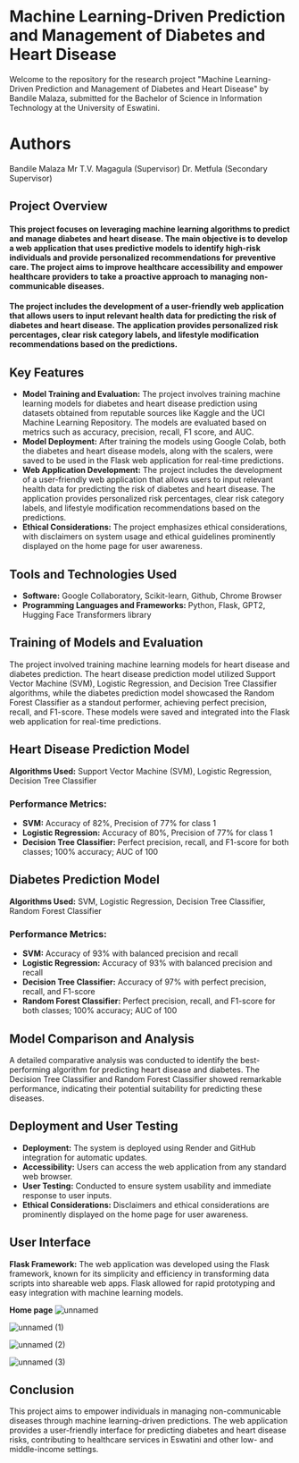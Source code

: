 # Machine Learning-Driven Prediction and Management of Diabetes and Heart Disease

Welcome to the repository for the research project "Machine Learning-Driven Prediction and Management of Diabetes and Heart Disease" by Bandile Malaza, submitted for the Bachelor of Science in Information Technology at the University of Eswatini.

# Authors

Bandile Malaza
Mr T.V. Magagula (Supervisor)
Dr. Metfula (Secondary Supervisor)

## Project Overview
#### This project focuses on leveraging machine learning algorithms to predict and manage diabetes and heart disease. The main objective is to develop a web application that uses predictive models to identify high-risk individuals and provide personalized recommendations for preventive care. The project aims to improve healthcare accessibility and empower healthcare providers to take a proactive approach to managing non-communicable diseases.

#### The project includes the development of a user-friendly web application that allows users to input relevant health data for predicting the risk of diabetes and heart disease. The application provides personalized risk percentages, clear risk category labels, and lifestyle modification recommendations based on the predictions.

## Key Features
- **Model Training and Evaluation:** The project involves training machine learning models for diabetes and heart disease prediction using datasets obtained from reputable sources like Kaggle and the UCI Machine Learning Repository. The models are evaluated based on metrics such as accuracy, precision, recall, F1 score, and AUC.
- **Model Deployment:** After training the models using Google Colab, both the diabetes and heart disease models, along with the scalers, were saved to be used in the Flask web application for real-time predictions.
- **Web Application Development:** The project includes the development of a user-friendly web application that allows users to input relevant health data for predicting the risk of diabetes and heart disease. The application provides personalized risk percentages, clear risk category labels, and lifestyle modification recommendations based on the predictions.
- **Ethical Considerations:** The project emphasizes ethical considerations, with disclaimers on system usage and ethical guidelines prominently displayed on the home page for user awareness.

## Tools and Technologies Used
- **Software:** Google Collaboratory, Scikit-learn, Github, Chrome Browser
- **Programming Languages and Frameworks:** Python, Flask, GPT2, Hugging Face Transformers library

## Training of Models and Evaluation
The project involved training machine learning models for heart disease and diabetes prediction. The heart disease prediction model utilized Support Vector Machine (SVM), Logistic Regression, and Decision Tree Classifier algorithms, while the diabetes prediction model showcased the Random Forest Classifier as a standout performer, achieving perfect precision, recall, and F1-score. These models were saved and integrated into the Flask web application for real-time predictions.

## Heart Disease Prediction Model
**Algorithms Used:** Support Vector Machine (SVM), Logistic Regression, Decision Tree Classifier

### Performance Metrics:
- **SVM:** Accuracy of 82%, Precision of 77% for class 1
- **Logistic Regression:** Accuracy of 80%, Precision of 77% for class 1
- **Decision Tree Classifier:** Perfect precision, recall, and F1-score for both classes; 100% accuracy; AUC of 100

## Diabetes Prediction Model
**Algorithms Used:** SVM, Logistic Regression, Decision Tree Classifier, Random Forest Classifier

### Performance Metrics:
- **SVM:** Accuracy of 93% with balanced precision and recall
- **Logistic Regression:** Accuracy of 93% with balanced precision and recall
- **Decision Tree Classifier:** Accuracy of 97% with perfect precision, recall, and F1-score
- **Random Forest Classifier:** Perfect precision, recall, and F1-score for both classes; 100% accuracy; AUC of 100

## Model Comparison and Analysis
A detailed comparative analysis was conducted to identify the best-performing algorithm for predicting heart disease and diabetes. The Decision Tree Classifier and Random Forest Classifier showed remarkable performance, indicating their potential suitability for predicting these diseases.

## Deployment and User Testing
- **Deployment:** The system is deployed using Render and GitHub integration for automatic updates.
- **Accessibility:** Users can access the web application from any standard web browser.
- **User Testing:** Conducted to ensure system usability and immediate response to user inputs.
- **Ethical Considerations:** Disclaimers and ethical considerations are prominently displayed on the home page for user awareness.
  
## User Interface
**Flask Framework:** The web application was developed using the Flask framework, known for its simplicity and efficiency in transforming data scripts into shareable web apps. Flask allowed for rapid prototyping and easy integration with machine learning models.

**Home page**
![unnamed](https://github.com/bandym05/Machine-Learning-based-Diabetes-and-Heart-Disease-Prediction-with-Personalisation-Features/assets/58115126/a64b4ecb-0e17-4179-aa84-218a40d6a138)

![unnamed (1)](https://github.com/bandym05/Machine-Learning-based-Diabetes-and-Heart-Disease-Prediction-with-Personalisation-Features/assets/58115126/a9c20288-442f-4809-a9f4-7e1df2197aa5)

![unnamed (2)](https://github.com/bandym05/Machine-Learning-based-Diabetes-and-Heart-Disease-Prediction-with-Personalisation-Features/assets/58115126/6b9f2dfa-bd7f-4a2d-a73f-af5b6261ece8)

![unnamed (3)](https://github.com/bandym05/Machine-Learning-based-Diabetes-and-Heart-Disease-Prediction-with-Personalisation-Features/assets/58115126/66febb88-308b-4d7e-be7c-29340d4d2add)

## Conclusion
This project aims to empower individuals in managing non-communicable diseases through machine learning-driven predictions. The web application provides a user-friendly interface for predicting diabetes and heart disease risks, contributing to healthcare services in Eswatini and other low- and middle-income settings.

